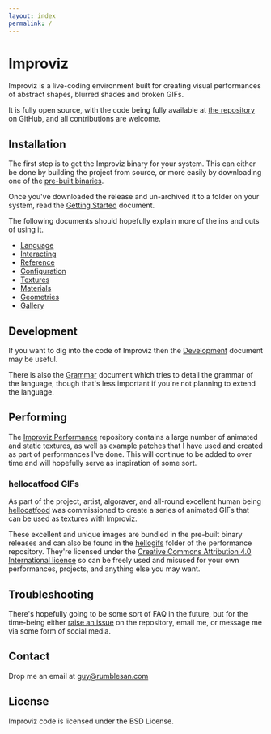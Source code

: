 ```yaml
---
layout: index
permalink: /
---
```


# Improviz

Improviz is a live-coding environment built for creating visual performances of abstract shapes, blurred shades and broken GIFs.

It is fully open source, with the code being fully available at [the repository](https://github.com/rumblesan/improviz) on GitHub, and all contributions are welcome.

## Installation

The first step is to get the Improviz binary for your system. This can either be done by building the project from source, or more easily by downloading one of the [pre-built binaries](https://github.com/rumblesan/improviz/releases).

Once you've downloaded the release and un-archived it to a folder on your system, read the [Getting Started](./getting-started.md) document.

The following documents should hopefully explain more of the ins and outs of using it.

* [Language](./language.md)
* [Interacting](./interacting.md)
* [Reference](./reference.md)
* [Configuration](./configuration.md)
* [Textures](./textures.md)
* [Materials](./materials.md)
* [Geometries](./geometries.md)
* [Gallery](./gallery.html)

## Development

If you want to dig into the code of Improviz then the [Development](./development.md) document may be useful.

There is also the [Grammar](./grammar.md) document which tries to detail the grammar of the language, though that's less important if you're not planning to extend the language.

## Performing

The [Improviz Performance](https://github.com/rumblesan/improviz-performance/) repository contains a large number of animated and static textures, as well as example patches that I have used and created as part of performances I've done.  This will continue to be added to over time and will hopefully serve as inspiration of some sort.

### hellocatfood GIFs

As part of the project, artist, algoraver, and all-round excellent human being [hellocatfood](https://hellocatfood.com) was commissioned to create a series of animated GIFs that can be used as textures with Improviz.

These excellent and unique images are bundled in the pre-built binary releases and can also be found in the [hellogifs](https://github.com/rumblesan/improviz-performance/tree/master/hellogifs) folder of the performance repository. They're licensed under the [Creative Commons Attribution 4.0 International licence](https://creativecommons.org/licenses/by/4.0/) so can be freely used and misused for your own performances, projects, and anything else you may want.

## Troubleshooting

There's hopefully going to be some sort of FAQ in the future, but for the time-being either [raise an issue](https://github.com/rumblesan/improviz/issues) on the repository, email me, or message me via some form of social media.

## Contact

Drop me an email at guy@rumblesan.com

## License

Improviz code is licensed under the BSD License.
